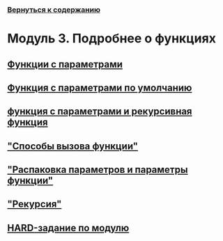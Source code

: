 ### [Вернуться к содержанию](https://github.com/AlexandrKuznetsov1/Practical_work/blob/master/README.md)
# Модуль 3. Подробнее о функциях
## [Функции с параметрами](https://github.com/AlexandrKuznetsov1/Practical_work/blob/master/Modul3/homework1m3.py)
## [Функция с параметрами по умолчанию](https://github.com/AlexandrKuznetsov1/Practical_work/blob/master/Modul3/homework2m3.py)
## [функция с параметрами и рекурсивная функция](https://github.com/AlexandrKuznetsov1/Practical_work/blob/master/Modul3/main.py)
## ["Способы вызова функции"](https://github.com/AlexandrKuznetsov1/Practical_work/blob/master/Modul3/module_2_6.py)
## ["Распаковка параметров и параметры функции"](https://github.com/AlexandrKuznetsov1/Practical_work/blob/master/Modul3/module_2_7.py)
## ["Рекурсия"](https://github.com/AlexandrKuznetsov1/Practical_work/blob/master/Modul3/module_3_7.py)
## [HARD-задание по модулю](https://github.com/AlexandrKuznetsov1/Practical_work/blob/master/Modul3/modul3hard.py)
